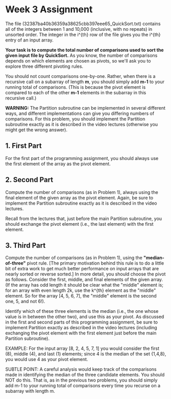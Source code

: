# Week 3 Assignment

The file (32387ba40b36359a38625cbb397eee65_QuickSort.txt) contains all of the integers between 1 and 10,000 (inclusive, with no repeats) in unsorted order. The integer in the i^{th} row of the file gives you the i^{th} entry of an input array.

**Your task is to compute the total number of comparisons used to sort the given input file by QuickSort.** As you know, the number of comparisons depends on which elements are chosen as pivots, so we'll ask you to explore three different pivoting rules.

You should not count comparisons one-by-one. Rather, when there is a recursive call on a subarray of length **m**, you should simply add **m-1** to your running total of comparisons. (This is because the pivot element is compared to each of the other **m-1** elements in the subarray in this recursive call.)

**WARNING:** The Partition subroutine can be implemented in several different ways, and different implementations can give you differing numbers of comparisons. For this problem, you should implement the Partition subroutine exactly as it is described in the video lectures (otherwise you might get the wrong answer).

## 1. First Part
For the first part of the programming assignment, you should always use the first element of the array as the pivot element.

## 2. Second Part
Compute the number of comparisons (as in Problem 1), always using the final element of the given array as the pivot element. Again, be sure to implement the Partition subroutine exactly as it is described in the video lectures.

Recall from the lectures that, just before the main Partition subroutine, you should exchange the pivot element (i.e., the last element) with the first element.

## 3. Third Part
Compute the number of comparisons (as in Problem 1), using the **"median-of-three"** pivot rule. [The primary motivation behind this rule is to do a little bit of extra work to get much better performance on input arrays that are nearly sorted or reverse sorted.] In more detail, you should choose the pivot as follows. Consider the first, middle, and final elements of the given array. (If the array has odd length it should be clear what the "middle" element is; for an array with even length 2k, use the k^{th} element as the "middle" element. So for the array [4, 5, 6, 7], the "middle" element is the second one, 5, and not 6!).

Identify which of these three elements is the median (i.e., the one whose value is in between the other two), and use this as your pivot. As discussed in the first and second parts of this programming assignment, be sure to implement Partition exactly as described in the video lectures (including exchanging the pivot element with the first element just before the main Partition subroutine).

EXAMPLE: For the input array [8, 2, 4, 5, 7, 1] you would consider the first (8), middle (4), and last (1) elements; since 4 is the median of the set {1,4,8}, you would use 4 as your pivot element.

SUBTLE POINT: A careful analysis would keep track of the comparisons made in identifying the median of the three candidate elements. You should NOT do this. That is, as in the previous two problems, you should simply add m-1 to your running total of comparisons every time you recurse on a subarray with length m.
